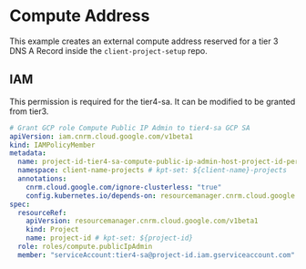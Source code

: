 # Compute Address

This example creates an external compute address reserved for a tier 3 DNS A Record inside the `client-project-setup` repo.

## IAM
This permission is required for the tier4-sa. It can be modified to be granted from tier3.

```yaml
# Grant GCP role Compute Public IP Admin to tier4-sa GCP SA
apiVersion: iam.cnrm.cloud.google.com/v1beta1
kind: IAMPolicyMember
metadata:
  name: project-id-tier4-sa-compute-public-ip-admin-host-project-id-permissions # kpt-set: ${project-id}-tier4-sa-compute-public-ip-admin-${project-id}-permissions
  namespace: client-name-projects # kpt-set: ${client-name}-projects
  annotations:
    cnrm.cloud.google.com/ignore-clusterless: "true"
    config.kubernetes.io/depends-on: resourcemanager.cnrm.cloud.google.com/namespaces/client-name-projects/Project/project-id # kpt-set: resourcemanager.cnrm.cloud.google.com/namespaces/${client-name}-projects/Project/${project-id}
spec:
  resourceRef:
    apiVersion: resourcemanager.cnrm.cloud.google.com/v1beta1
    kind: Project
    name: project-id # kpt-set: ${project-id}
  role: roles/compute.publicIpAdmin
  member: "serviceAccount:tier4-sa@project-id.iam.gserviceaccount.com" # kpt-set: serviceAccount:tier4-sa@${project-id}.iam.gserviceaccount.com
```
